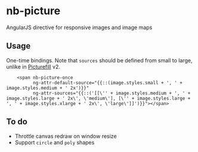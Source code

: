 # nb-picture

AngularJS directive for responsive images and image maps

## Usage

One-time bindings. Note that `sources` should be defined from small to large, unlike in [Picturefill](https://github.com/scottjehl/picturefill) v2.

```
	<span nb-picture-once
		  ng-attr-default-source="{{::(image.styles.small + ', ' + image.styles.medium + ' 2x')}}"
		  ng-attr-sources="{{::('[[\'' + image.styles.medium + ', ' + image.styles.large + ' 2x\', \'medium\'], [\'' + image.styles.large + ', ' + image.styles.xlarge + ' 2x\', \'large\']]')}}"></span>
```

## To do

* Throttle canvas redraw on window resize
* Support `circle` and `poly` shapes